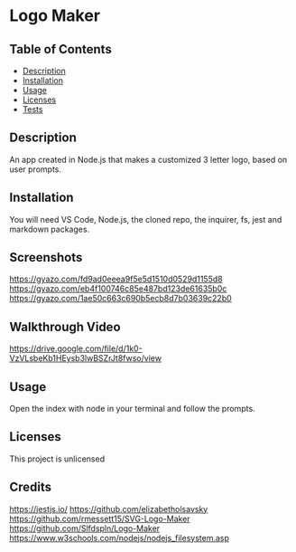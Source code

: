 # Logo Maker


## Table of Contents
* [Description](#description)
* [Installation](#installation)
* [Usage](#usage)
* [Licenses](#licenses)
* [Tests](#tests)



## Description
An app created in Node.js that makes a customized 3 letter logo, based on user prompts.

## Installation
You will need VS Code, Node.js, the cloned repo, the inquirer, fs, jest and markdown packages. 

## Screenshots

https://gyazo.com/fd9ad0eeea9f5e5d1510d0529d1155d8
https://gyazo.com/eb4f100746c85e487bd123de61635b0c
https://gyazo.com/1ae50c663c690b5ecb8d7b03639c22b0


## Walkthrough Video
https://drive.google.com/file/d/1k0-VzVLsbeKb1HEysb3lwBSZrJt8fwso/view


## Usage
Open the index with node in your terminal and follow the prompts. 

## Licenses
This project is unlicensed

## Credits
https://jestjs.io/
https://github.com/elizabetholsavsky
https://github.com/rmessett15/SVG-Logo-Maker
https://github.com/Slfdspln/Logo-Maker
https://www.w3schools.com/nodejs/nodejs_filesystem.asp


 




